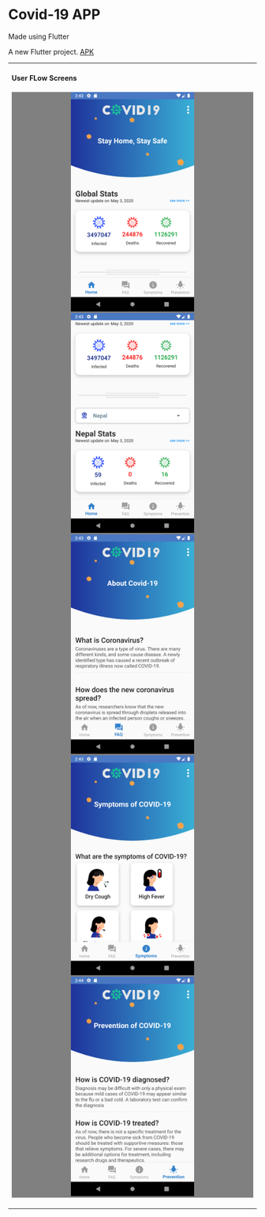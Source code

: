 # Covid-19 APP
Made using Flutter

A new Flutter project.
<a href="https://drive.google.com/file/d/1RHkn_36jPd26xk_GC6IF28ozYaH0uXcp/view?usp=sharing">APK</a>
<table>
    <td>
    <h4>User FLow Screens<h4>     
        <div align="center" style="background-color:grey">
           <img src="/img/1.png" width="250px",height="200px"</img> 
            <img src="/img/2.png" width="250px",height="200px"</img> 
            <img src="/img/3.png" width="250px",height="200px"</img> 
            <img src="/img/4.png" width="250px",height="200px"</img> 
            <img src="/img/5.png" width="250px",height="200px"</img>
        </div> 
    </td>
</table>
